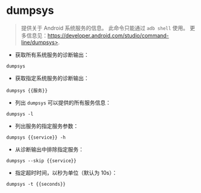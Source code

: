 # dumpsys

> 提供关于 Android 系统服务的信息。
> 此命令只能通过 `adb shell` 使用。
> 更多信息见：https://developer.android.com/studio/command-line/dumpsys>.

- 获取所有系统服务的诊断输出：

`dumpsys`

- 获取指定系统服务的诊断输出：

`dumpsys {{服务}}`

- 列出 `dumpsys` 可以提供的所有服务信息：

`dumpsys -l`

- 列出服务的指定服务参数：

`dumpsys {{service}} -h`

- 从诊断输出中排除指定服务：

`dumpsys --skip {{service}}`

- 指定超时时间，以秒为单位（默认为 10s）：

`dumpsys -t {{seconds}}`
